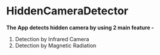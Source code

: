 # HiddenCameraDetector
**The App detects hidden camera by using 2 main feature -**
1) Detection by Infrared Camera
2) Detection by Magnetic Radiation

